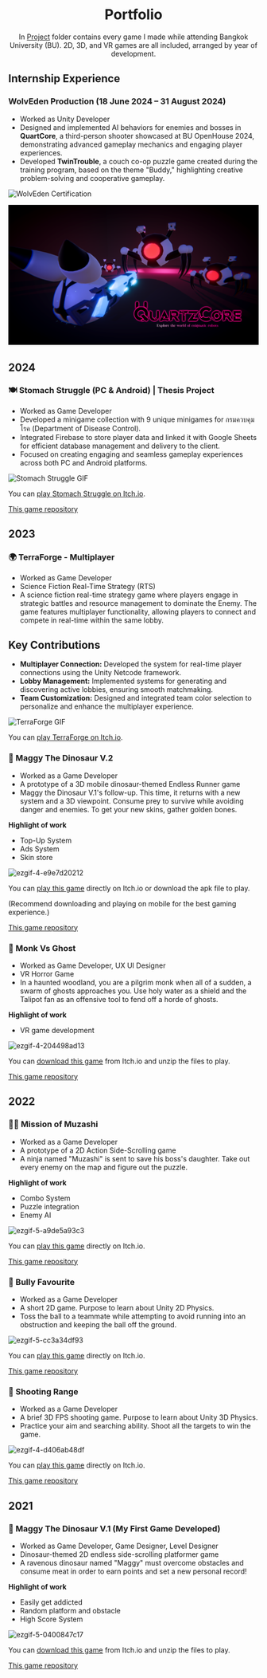 <div align="center">
  <h1>Portfolio</h1>
</div>
<div align="center">
  
In [Project](https://github.com/SuNnY54569/Portfolio/tree/main/Project) folder contains every game I made while attending Bangkok University (BU). 2D, 3D, and VR games are all included, arranged by year of development.
</div>

## Internship Experience  

### WolvEden Production (18 June 2024 – 31 August 2024)  
* Worked as Unity Developer 
* Designed and implemented AI behaviors for enemies and bosses in **QuartCore**, a third-person shooter showcased at BU OpenHouse 2024, demonstrating advanced gameplay mechanics and engaging player experiences.  
* Developed **TwinTrouble**, a couch co-op puzzle game created during the training program, based on the theme "Buddy," highlighting creative problem-solving and cooperative gameplay.

<img src="https://github.com/SuNnY54569/SuNnY54569/blob/main/WolvEden%20Cer.jpg" alt="WolvEden Certification" width="600"/>

![QuartCore Picture](https://github.com/SuNnY54569/SuNnY54569/blob/main/QuartzCore_Cover.png)

## 2024

### 🍽️ Stomach Struggle (PC & Android) | Thesis Project
* Worked as Game Developer
* Developed a minigame collection with 9 unique minigames for กรมควบคุมโรค (Department of Disease Control).
* Integrated Firebase to store player data and linked it with Google Sheets for efficient database management and delivery to the client.
* Focused on creating engaging and seamless gameplay experiences across both PC and Android platforms.

![Stomach Struggle GIF](https://github.com/SuNnY54569/SuNnY54569/blob/840ff9a3d35d054b0a5cf1473f4fcba0f4c86166/StomachStruggle.gif?raw=true)

You can [play Stomach Struggle on Itch.io](https://sunny54569.itch.io/stomach-struggle).

[This game repository](https://github.com/SuNnY54569/Stomach-Struggle)

## 2023

### 🌍 TerraForge - Multiplayer 
* Worked as Game Developer
* Science Fiction Real-Time Strategy (RTS)
* A science fiction real-time strategy game where players engage in strategic battles and resource management to dominate the Enemy. The game features multiplayer functionality, allowing players to connect and compete in real-time within the same lobby.

## Key Contributions  
- **Multiplayer Connection:** Developed the system for real-time player connections using the Unity Netcode framework.  
- **Lobby Management:** Implemented systems for generating and discovering active lobbies, ensuring smooth matchmaking.  
- **Team Customization:** Designed and integrated team color selection to personalize and enhance the multiplayer experience.  

![TerraForge GIF](https://github.com/SuNnY54569/SuNnY54569/blob/acbb43f1d15c94f8ee3fbc2918b130af1eb1f74a/TerraForge%20Trailer.gif)

You can [play TerraForge on Itch.io](https://phiraphonware.itch.io/terraforge).

### 🦖 Maggy The Dinosaur V.2

* Worked as a Game Developer
* A prototype of a 3D mobile dinosaur-themed Endless Runner game
* Maggy the Dinosaur V.1's follow-up. This time, it returns with a new system and a 3D viewpoint. Consume prey to survive while avoiding danger and enemies. To get your new skins, gather golden bones.

**Highlight of work**
- Top-Up System
- Ads System
- Skin store

![ezgif-4-e9e7d20212](https://github.com/SuNnY54569/Portfolio/assets/87000150/3e038d8b-536e-4216-9016-399ad9ac2be1)

You can [play this game](https://sunny54569.itch.io/shooting-range) directly on Itch.io or download the apk file to play.

(Recommend downloading and playing on mobile for the best gaming experience.)

[This game repository](https://github.com/SuNnY54569/Portfolio/tree/main/Project/Maggy%20the%20Dinosaur%20V.2)

### 👻 Monk Vs Ghost

* Worked as Game Developer, UX UI Designer
* VR Horror Game
* In a haunted woodland, you are a pilgrim monk when all of a sudden, a swarm of ghosts approaches you. Use holy water as a shield and the Talipot fan as an offensive tool to fend off a horde of ghosts.

**Highlight of work**
- VR game development

![ezgif-4-204498ad13](https://github.com/SuNnY54569/Portfolio/assets/87000150/215257e7-d1f1-4650-a069-fe8e5b49d7b6)

You can [download this game](https://sunny54569.itch.io/monk-vs-ghost) from Itch.io and unzip the files to play.

[This game repository](https://github.com/SuNnY54569/Portfolio/tree/main/Project/Monk%20vs%20Ghost)

## 2022

### 🥷🏻 Mission of Muzashi

* Worked as a Game Developer
* A prototype of a 2D Action Side-Scrolling game
* A ninja named "Muzashi" is sent to save his boss's daughter. Take out every enemy on the map and figure out the puzzle.

**Highlight of work**
- Combo System
- Puzzle integration
- Enemy AI

![ezgif-5-a9de5a93c3](https://github.com/SuNnY54569/Portfolio/assets/87000150/57bf5546-5c5f-44a4-b8d6-4c65dc03b92e)

You can [play this game](https://sunny54569.itch.io/mission-of-muzashi) directly on Itch.io.

[This game repository](https://github.com/SuNnY54569/Portfolio/tree/main/Project/Mission%20Of%20Muzashi)

### 🏈 Bully Favourite

* Worked as a Game Developer
* A short 2D game. Purpose to learn about Unity 2D Physics.
* Toss the ball to a teammate while attempting to avoid running into an obstruction and keeping the ball off the ground.

![ezgif-5-cc3a34df93](https://github.com/SuNnY54569/Portfolio/assets/87000150/e2a05eef-94c2-4db2-8c67-b4b5d85c2342)

You can [play this game](https://sunny54569.itch.io/bully-favourite) directly on Itch.io.

[This game repository](https://github.com/SuNnY54569/Portfolio/tree/main/Project/Bully%20Favourite)

### 🔫 Shooting Range

* Worked as a Game Developer
* A brief 3D FPS shooting game. Purpose to learn about Unity 3D Physics.
* Practice your aim and searching ability. Shoot all the targets to win the game.

![ezgif-4-d406ab48df](https://github.com/SuNnY54569/Portfolio/assets/87000150/9ce943e8-bb9b-40b8-9eb2-6bfa14941829)

You can [play this game](https://sunny54569.itch.io/shooting-range) directly on Itch.io.

[This game repository](https://github.com/SuNnY54569/Portfolio/tree/main/Project/Shooting%20Range)

## 2021

### 🦖 Maggy The Dinosaur V.1 (My First Game Developed)

* Worked as Game Developer, Game Designer, Level Designer
* Dinosaur-themed 2D endless side-scrolling platformer game  
* A ravenous dinosaur named "Maggy" must overcome obstacles and consume meat in order to earn points and set a new personal record! 

**Highlight of work**
- Easily get addicted
- Random platform and obstacle
- High Score System

![ezgif-5-0400847c17](https://github.com/SuNnY54569/Portfolio/assets/87000150/07f5f916-4ad0-4c22-9f18-18ffe044169d)

You can [download this game](https://sunny54569.itch.io/maggy-the-dinosaur-v1) from Itch.io and unzip the files to play.

[This game repository](https://github.com/SuNnY54569/Portfolio/tree/main/Project/Maggy%20The%20Dinosaur%20V.1)
